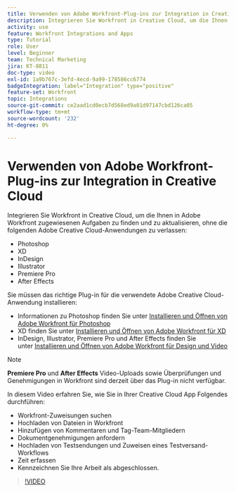 ```yaml
---
title: Verwenden von Adobe Workfront-Plug-ins zur Integration in Creative Cloud
description: Integrieren Sie Workfront in Creative Cloud, um die Ihnen in Workfront zugewiesenen Aufgaben zu finden und zu aktualisieren, ohne die folgenden Creative Cloud-Anwendungen zu verlassen - Photoshop, XD, InDesign, Illustrator, Premiere Pro und After Effects
activity: use
feature: Workfront Integrations and Apps
type: Tutorial
role: User
level: Beginner
team: Technical Marketing
jira: KT-8811
doc-type: video
exl-id: 1a9b767c-3efd-4ecd-9a99-178586cc6774
badgeIntegration: label="Integration" type="positive"
feature-set: Workfront
topic: Integrations
source-git-commit: ce2aad1cd0ecb7d568ed9a01d97147cbd126ca05
workflow-type: tm+mt
source-wordcount: '232'
ht-degree: 0%

---
```


# Verwenden von Adobe Workfront-Plug-ins zur Integration in Creative Cloud

Integrieren Sie Workfront in Creative Cloud, um die Ihnen in Adobe Workfront zugewiesenen Aufgaben zu finden und zu aktualisieren, ohne die folgenden Adobe Creative Cloud-Anwendungen zu verlassen:

* Photoshop
* XD
* InDesign
* Illustrator
* Premiere Pro
* After Effects

Sie müssen das richtige Plug-in für die verwendete Adobe Creative Cloud-Anwendung installieren:

* Informationen zu Photoshop finden Sie unter [Installieren und Öffnen von Adobe Workfront für Photoshop](https://experienceleague.adobe.com/docs/workfront/using/adobe-workfront-integrations/workfront-for-creative-cloud/install-wf-cc/wf-cc-install-ps.html?)
* XD finden Sie unter [Installieren und Öffnen von Adobe Workfront für XD](https://experienceleague.adobe.com/docs/workfront/using/adobe-workfront-integrations/workfront-for-creative-cloud/install-wf-cc/wf-adobe-xd-install.html?)
* InDesign, Illustrator, Premiere Pro und After Effects finden Sie unter [Installieren und Öffnen von Adobe Workfront für Design und Video](https://experienceleague.adobe.com/docs/workfront/using/adobe-workfront-integrations/workfront-for-creative-cloud/install-wf-cc/wf-install-cc.html?)

>[!NOTE]
>
>**Premiere Pro** und **After Effects** Video-Uploads sowie Überprüfungen und Genehmigungen in Workfront sind derzeit über das Plug-in nicht verfügbar.


In diesem Video erfahren Sie, wie Sie in Ihrer Creative Cloud App Folgendes durchführen:

* Workfront-Zuweisungen suchen
* Hochladen von Dateien in Workfront
* Hinzufügen von Kommentaren und Tag-Team-Mitgliedern
* Dokumentgenehmigungen anfordern
* Hochladen von Testsendungen und Zuweisen eines Testversand-Workflows
* Zeit erfassen
* Kennzeichnen Sie Ihre Arbeit als abgeschlossen.

>[!VIDEO](https://video.tv.adobe.com/v/3415452/?quality=12&learn=on)

